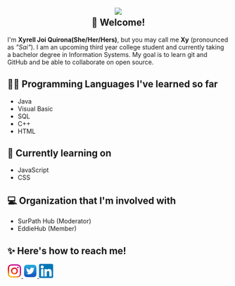 <h2 align = center>
  <img src="http://contranetwork.it/wp-content/uploads/2018/01/Kirby_runs_around_and_then_clones_himself_because_that_is_a_normal_thing_kirby_can_do_dont_judge_him_alright.gif" width ="200"/>
  <br/>
   👋 Welcome!
  </h2>


I'm **Xyrell Joi Quirona(She/Her/Hers)**, but you may call me **Xy** (pronounced as *"Sai"*). I am an upcoming third year college student and currently taking a bachelor degree in Information Systems. My goal is to learn git and GitHub and be able to collaborate on open source.

## 👩‍💻 Programming Languages I've learned so far 
- Java
- Visual Basic
- SQL
- C++
- HTML

## 🌱 Currently learning on
- JavaScript
- CSS

## 💻 Organization that I'm involved with
- SurPath Hub (Moderator)
- EddieHub (Member)

## ✨ Here's how to reach me! 
<p>
<a href ="https://www.instagram.com/saireljoi/">
  <img src="img/instagram_favicon-32x32.png" alt="Instagram"/>
</a>
<a href="#">
<a href ="https://www.twitter.com/seevera_xyrell/">
  <img src="img/twitter_favicon-32x32.png" alt="Twitter">
<a href="#">
<a href ="https://www.linkedin.com/in/xyrell-joi-quirona-bb6b14136/">
  <img src="img/linkedin_favicon-32x32.png" alt="LinkedIn">
<a href="#">
</p>
